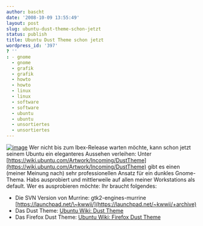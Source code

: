 ```yaml
---
author: bascht
date: '2008-10-09 13:55:49'
layout: post
slug: ubuntu-dust-theme-schon-jetzt
status: publish
title: Ubuntu Dust Theme schon jetzt
wordpress_id: '397'
? ''
: - gnome
  - gnome
  - grafik
  - grafik
  - howto
  - howto
  - linux
  - linux
  - software
  - software
  - ubuntu
  - ubuntu
  - unsortiertes
  - unsortiertes
---
```


[![image](http://www.bascht.com/uploads/2008/10/dusttheme-300x207.jpg "dusttheme")](http://www.bascht.com/uploads/2008/10/dusttheme.jpg)
Wer nicht bis zum Ibex-Release warten möchte, kann schon jetzt
seinem Ubuntu ein eleganteres Aussehen verleihen: Unter
[https://wiki.ubuntu.com/Artwork/Incoming/DustTheme](https://wiki.ubuntu.com/Artwork/Incoming/DustTheme)
gibt es einen (meiner Meinung nach) sehr professionellen Ansatz für
ein dunkles Gnome-Thema. Habs ausprobiert und mittlerweile auf
allen meiner Workstations als default. Wer es ausprobieren möchte:
Ihr braucht folgendes:
-   Die SVN Version von Murrine: gtk2-engines-murrine
    [https://launchpad.net/\~kwwii/](https://launchpad.net/~kwwii/+archive)
-   Das Dust Theme:
    [Ubuntu Wiki: Dust Theme](https://wiki.ubuntu.com/Artwork/Incoming/DustTheme#Download)
-   Das Firefox Dust Theme:
    [Ubuntu Wiki: Firefox Dust Theme](https://wiki.ubuntu.com/Artwork/Incoming/DustTheme#Firefox%20theme)



